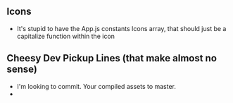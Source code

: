 ## Icons
* It's stupid to have the App.js constants Icons array, that should just be a capitalize function within the icon


## Cheesy Dev Pickup Lines (that make almost no sense)
* I'm looking to commit. Your compiled assets to master.
* 
